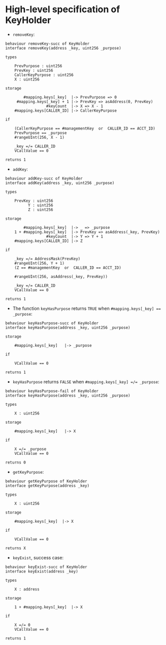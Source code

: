High-level specification of KeyHolder
=====================================

-   `removeKey`:

```act
behaviour removeKey-succ of KeyHolder
interface removeKey(address _key, uint256 _purpose)

types

    PrevPurpose : uint256
    PrevKey : uint256
    CallerKeyPurpose : uint256
    X : uint256

storage

        #mapping.keys[_key]  |-> PrevPurpose => 0
     #mapping.keys[_key] + 1 |-> PrevKey => asAddress(0, PrevKey)
                  #keyCount  |-> X => X - 1
    #mapping.keys[CALLER_ID] |-> CallerKeyPurpose

if

    (CallerKeyPurpose == #managementKey  or  CALLER_ID == ACCT_ID)
    PrevPurpose == _purpose
    #rangeUInt(256, X - 1)

    _key =/= CALLER_ID
    VCallValue == 0

returns 1

```

-   `addKey`:

```act
behaviour addKey-succ of KeyHolder
interface addKey(address _key, uint256 _purpose)

types

    PrevKey : uint256
          Y : uint256
          Z : uint256

storage

        #mapping.keys[_key]  |-> _ => _purpose
    1 + #mapping.keys[_key]  |-> PrevKey => asAddress(_key, PrevKey)
                  #keyCount  |-> Y => Y + 1
    #mapping.keys[CALLER_ID] |-> Z

if

    _key =/= AddressMask(PrevKey)
    #rangeUInt(256, Y + 1)
    (Z == #managementKey  or  CALLER_ID == ACCT_ID)

    #rangeUInt(256, asAddress(_key, PrevKey))

    _key =/= CALLER_ID
    VCallValue == 0

returns 1

```

-   The function `keyHasPurpose` returns `TRUE` when `#mapping.keys[_key] == _purpose`:

```act
behaviour keyHasPurpose-succ of KeyHolder
interface keyHasPurpose(address _key, uint256 _purpose)

storage

    #mapping.keys[_key]   |-> _purpose

if

    VCallValue == 0

returns 1

```

-   `keyHasPurpose` returns `FALSE` when `#mapping.keys[_key] =/= _purpose`:

```act
behaviour keyHasPurpose-fail of KeyHolder
interface keyHasPurpose(address _key, uint256 _purpose)

types

    X : uint256

storage

    #mapping.keys[_key]   |-> X

if

    X =/= _purpose
    VCallValue == 0

returns 0

```

-   `getKeyPurpose`:

```act
behaviour getKeyPurpose of KeyHolder
interface getKeyPurpose(address _key)

types

    X : uint256

storage

    #mapping.keys[_key]  |-> X

if

    VCallValue == 0

returns X

```

-   `keyExist`, success case:

```act
behaviour keyExist-succ of KeyHolder
interface keyExist(address _key)

types

    X : address

storage

    1 + #mapping.keys[_key]  |-> X

if

    X =/= 0
    VCallValue == 0

returns 1

```

